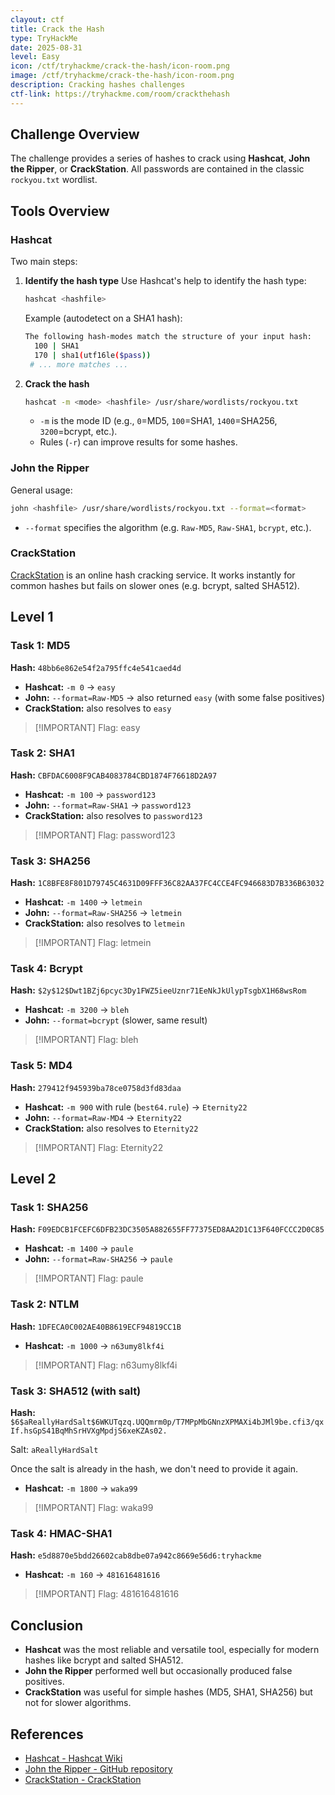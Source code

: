 ```yaml
---
clayout: ctf
title: Crack the Hash
type: TryHackMe
date: 2025-08-31
level: Easy
icon: /ctf/tryhackme/crack-the-hash/icon-room.png
image: /ctf/tryhackme/crack-the-hash/icon-room.png
description: Cracking hashes challenges
ctf-link: https://tryhackme.com/room/crackthehash
---
```


## Challenge Overview

The challenge provides a series of hashes to crack using **Hashcat**, **John the Ripper**, or **CrackStation**.
All passwords are contained in the classic `rockyou.txt` wordlist.

## Tools Overview

### Hashcat

Two main steps:

1. **Identify the hash type**
   Use Hashcat's help to identify the hash type:

   ```bash
   hashcat <hashfile>
   ```

   Example (autodetect on a SHA1 hash):

   ```bash
   The following hash-modes match the structure of your input hash:
     100 | SHA1
     170 | sha1(utf16le($pass))
    # ... more matches ...
   ```

2. **Crack the hash**

   ```bash
   hashcat -m <mode> <hashfile> /usr/share/wordlists/rockyou.txt
   ```

   * `-m` is the mode ID (e.g., `0`=MD5, `100`=SHA1, `1400`=SHA256, `3200`=bcrypt, etc.).
   * Rules (`-r`) can improve results for some hashes.

### John the Ripper

General usage:

```bash
john <hashfile> /usr/share/wordlists/rockyou.txt --format=<format>
```

* `--format` specifies the algorithm (e.g. `Raw-MD5`, `Raw-SHA1`, `bcrypt`, etc.).

### CrackStation

[CrackStation](https://crackstation.net/) is an online hash cracking service. It works instantly for common hashes but fails on slower ones (e.g. bcrypt, salted SHA512).

## Level 1

### Task 1: MD5

**Hash:** `48bb6e862e54f2a795ffc4e541caed4d`

* **Hashcat:** `-m 0` → `easy`
* **John:** `--format=Raw-MD5` → also returned `easy` (with some false positives)
* **CrackStation:** also resolves to `easy`

> [!IMPORTANT] Flag: easy

### Task 2: SHA1

**Hash:** `CBFDAC6008F9CAB4083784CBD1874F76618D2A97`

* **Hashcat:** `-m 100` → `password123`
* **John:** `--format=Raw-SHA1` → `password123`
* **CrackStation:** also resolves to `password123`

> [!IMPORTANT] Flag: password123

### Task 3: SHA256

**Hash:** `1C8BFE8F801D79745C4631D09FFF36C82AA37FC4CCE4FC946683D7B336B63032`

* **Hashcat:** `-m 1400` → `letmein`
* **John:** `--format=Raw-SHA256` → `letmein`
* **CrackStation:** also resolves to `letmein`

> [!IMPORTANT] Flag: letmein

### Task 4: Bcrypt

**Hash:** `$2y$12$Dwt1BZj6pcyc3Dy1FWZ5ieeUznr71EeNkJkUlypTsgbX1H68wsRom`

* **Hashcat:** `-m 3200` → `bleh`
* **John:** `--format=bcrypt` (slower, same result)

> [!IMPORTANT] Flag: bleh

### Task 5: MD4

**Hash:** `279412f945939ba78ce0758d3fd83daa`

* **Hashcat:** `-m 900` with rule (`best64.rule`) → `Eternity22`
* **John:** `--format=Raw-MD4` → `Eternity22`
* **CrackStation:** also resolves to `Eternity22`

> [!IMPORTANT] Flag: Eternity22

## Level 2

### Task 1: SHA256

**Hash:** `F09EDCB1FCEFC6DFB23DC3505A882655FF77375ED8AA2D1C13F640FCCC2D0C85`

* **Hashcat:** `-m 1400` → `paule`
* **John:** `--format=Raw-SHA256` → `paule`

> [!IMPORTANT] Flag: paule

### Task 2: NTLM

**Hash:** `1DFECA0C002AE40B8619ECF94819CC1B`

* **Hashcat:** `-m 1000` → `n63umy8lkf4i`

> [!IMPORTANT] Flag: n63umy8lkf4i

### Task 3: SHA512 (with salt)

**Hash:** `$6$aReallyHardSalt$6WKUTqzq.UQQmrm0p/T7MPpMbGNnzXPMAXi4bJMl9be.cfi3/qxIf.hsGpS41BqMhSrHVXgMpdjS6xeKZAs02.`

Salt: `aReallyHardSalt`

Once the salt is already in the hash, we don't need to provide it again.

* **Hashcat:** `-m 1800` → `waka99`

> [!IMPORTANT] Flag: waka99

### Task 4: HMAC-SHA1

**Hash:** `e5d8870e5bdd26602cab8dbe07a942c8669e56d6:tryhackme`

* **Hashcat:** `-m 160` → `481616481616`

> [!IMPORTANT] Flag: 481616481616

## Conclusion

* **Hashcat** was the most reliable and versatile tool, especially for modern hashes like bcrypt and salted SHA512.
* **John the Ripper** performed well but occasionally produced false positives.
* **CrackStation** was useful for simple hashes (MD5, SHA1, SHA256) but not for slower algorithms.

## References

* [Hashcat - Hashcat Wiki](https://hashcat.net/wiki/)
* [John the Ripper - GitHub repository](https://github.com/openwall/john)
* [CrackStation - CrackStation](https://crackstation.net/)
